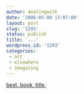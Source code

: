 ```yaml
---
author: dealingwith
date: '2006-05-08 13:07:00'
layout: post
slug: '1293'
status: publish
title: '...'
wordpress_id: '1293'
categories:
 - art
 - elsewhere
 - imagining
---
```


[best. book. title.][1]

   [1]: http://store.iamstillalive.net/store/show/22

